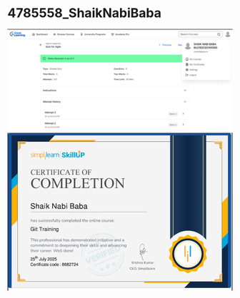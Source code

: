# 4785558_ShaikNabiBaba
<img src="https://github.com/nabi008/4785558_ShaikNabiBaba/blob/main/SDLC/Screenshot%202025-07-26%20150202.png" alt="image">

<img src="https://github.com/nabi008/4785558_ShaikNabiBaba/blob/main/git/certificate/Screenshot%202025-07-28%20181016.png" alt="image">

